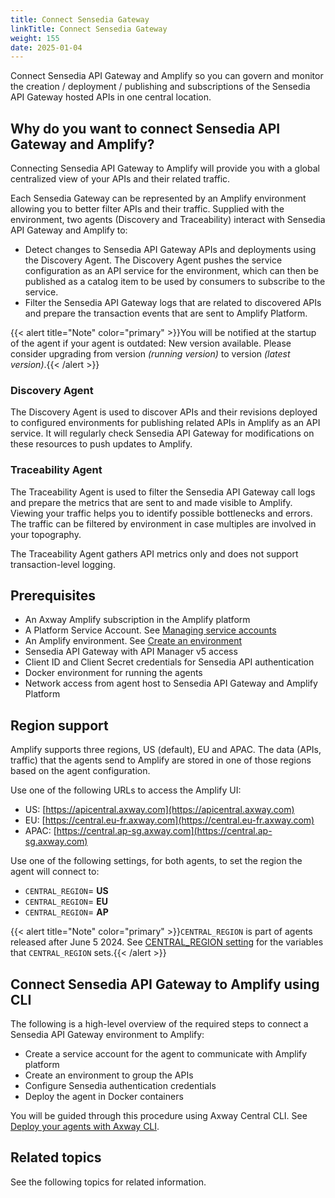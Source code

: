 ```yaml
---
title: Connect Sensedia Gateway
linkTitle: Connect Sensedia Gateway
weight: 155
date: 2025-01-04
---
```

Connect Sensedia API Gateway and Amplify so you can govern and monitor the creation / deployment / publishing and subscriptions of the Sensedia API Gateway hosted APIs in one central location.

## Why do you want to connect Sensedia API Gateway and Amplify?

Connecting Sensedia API Gateway to Amplify will provide you with a global centralized view of your APIs and their related traffic.

Each Sensedia Gateway can be represented by an Amplify environment allowing you to better filter APIs and their traffic. Supplied with the environment, two agents (Discovery and Traceability) interact with Sensedia API Gateway and Amplify to:

* Detect changes to Sensedia API Gateway APIs and deployments using the Discovery Agent. The Discovery Agent pushes the service configuration as an API service for the environment, which can then be published as a catalog item to be used by consumers to subscribe to the service.
* Filter the Sensedia API Gateway logs that are related to discovered APIs and prepare the transaction events that are sent to Amplify Platform.

{{< alert title="Note" color="primary" >}}You will be notified at the startup of the agent if your agent is outdated: New version available. Please consider upgrading from version *(running version)* to version *(latest version)*.{{< /alert >}}

### Discovery Agent

The Discovery Agent is used to discover APIs and their revisions deployed to configured environments for publishing related APIs in Amplify as an API service. It will regularly check Sensedia API Gateway for modifications on these resources to push updates to Amplify.

### Traceability Agent

The Traceability Agent is used to filter the Sensedia API Gateway call logs and prepare the metrics that are sent to and made visible to Amplify. Viewing your traffic helps you to identify possible bottlenecks and errors. The traffic can be filtered by environment in case multiples are involved in your topography.

The Traceability Agent gathers API metrics only and does not support transaction-level logging.

## Prerequisites

* An Axway Amplify subscription in the Amplify platform
* A Platform Service Account. See [Managing service accounts](https://docs.axway.com/bundle/platform-management/page/docs/management_guide/organizations/managing_organizations/index.html#managing-service-accounts)
* An Amplify environment. See [Create an environment](/docs/integrate_with_central/cli_central/cli_environments/)
* Sensedia API Gateway with API Manager v5 access
* Client ID and Client Secret credentials for Sensedia API authentication
* Docker environment for running the agents
* Network access from agent host to Sensedia API Gateway and Amplify Platform

## Region support

Amplify supports three regions, US (default), EU and APAC. The data (APIs, traffic) that the agents send to Amplify are stored in one of those regions based on the agent configuration.

Use one of the following URLs to access the Amplify UI:

* US: [https://apicentral.axway.com](https://apicentral.axway.com)
* EU: [https://central.eu-fr.axway.com](https://central.eu-fr.axway.com)
* APAC: [https://central.ap-sg.axway.com](https://central.ap-sg.axway.com)
  
Use one of the following settings, for both agents, to set the region the agent will connect to:

* `CENTRAL_REGION`= **US**
* `CENTRAL_REGION`= **EU**
* `CENTRAL_REGION`= **AP**

{{< alert title="Note" color="primary" >}}`CENTRAL_REGION` is part of agents released after June 5 2024. See [CENTRAL_REGION setting](/docs/connect_manage_environ/connected_agent_common_reference/network_traffic#central_region-setting) for the variables that `CENTRAL_REGION` sets.{{< /alert >}}

## Connect Sensedia API Gateway to Amplify using CLI

The following is a high-level overview of the required steps to connect a Sensedia API Gateway environment to Amplify:

* Create a service account for the agent to communicate with Amplify platform
* Create an environment to group the APIs
* Configure Sensedia authentication credentials
* Deploy the agent in Docker containers

You will be guided through this procedure using Axway Central CLI. See [Deploy your agents with Axway CLI](/docs/connect_manage_environ/connect_sensedia_gateway/deploy-your-agents-with-amplify-cli).

## Related topics

See the following topics for related information.